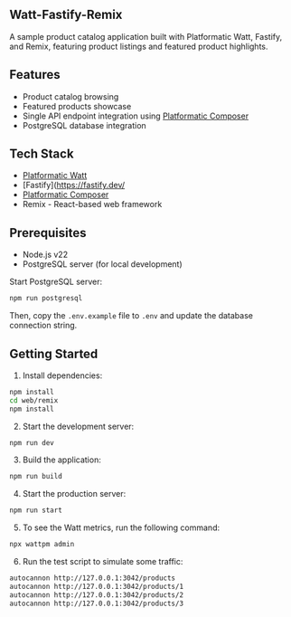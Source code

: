 ## Watt-Fastify-Remix

A sample product catalog application built with Platformatic Watt, Fastify, and Remix, featuring product listings and featured product highlights.

## Features
- Product catalog browsing
- Featured products showcase
- Single API endpoint integration using [Platformatic Composer](https://platformatic.dev/composer)
- PostgreSQL database integration

## Tech Stack

* [Platformatic Watt](https://platformatic.dev/watt)
* [Fastify](https://fastify.dev/
* [Platformatic Composer](https://platformatic.dev/composer)
* Remix - React-based web framework

## Prerequisites

* Node.js v22
* PostgreSQL server (for local development)

Start PostgreSQL server:
```sh
npm run postgresql
```

Then, copy the `.env.example` file to `.env` and update the database connection string.


## Getting Started

1. Install dependencies:


```sh
npm install
cd web/remix
npm install
```

2. Start the development server:
```sh
npm run dev
```

3. Build the application:

```sh
npm run build
```

4. Start the production server:
```sh
npm run start
```

5. To see the Watt metrics, run the following command:

```sh
npx wattpm admin
```
6. Run the test script to simulate some traffic:

```sh
autocannon http://127.0.0.1:3042/products
autocannon http://127.0.0.1:3042/products/1
autocannon http://127.0.0.1:3042/products/2
autocannon http://127.0.0.1:3042/products/3
```
